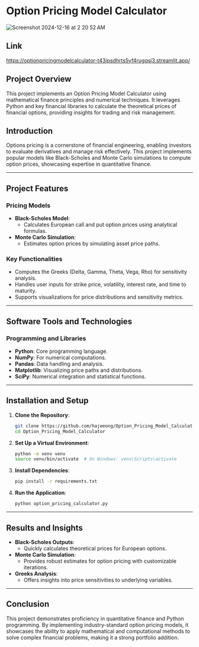 # Option Pricing Model Calculator
![Screenshot 2024-12-16 at 2 20 52 AM](https://github.com/user-attachments/assets/8ab89744-cd45-4222-bf6c-aea205729f42)

## Link
https://optionpricingmodelcalculator-t43jpsdhrts5yf4rugqsj3.streamlit.app/

## Project Overview
This project implements an Option Pricing Model Calculator using mathematical finance principles and numerical techniques. It leverages Python and key financial libraries to calculate the theoretical prices of financial options, providing insights for trading and risk management.

## Introduction
Options pricing is a cornerstone of financial engineering, enabling investors to evaluate derivatives and manage risk effectively. This project implements popular models like Black-Scholes and Monte Carlo simulations to compute option prices, showcasing expertise in quantitative finance.

---

## Project Features
### Pricing Models
- **Black-Scholes Model**:
  - Calculates European call and put option prices using analytical formulas.
- **Monte Carlo Simulation**:
  - Estimates option prices by simulating asset price paths.

### Key Functionalities
- Computes the Greeks (Delta, Gamma, Theta, Vega, Rho) for sensitivity analysis.
- Handles user inputs for strike price, volatility, interest rate, and time to maturity.
- Supports visualizations for price distributions and sensitivity metrics.

---

## Software Tools and Technologies

### Programming and Libraries
- **Python**: Core programming language.
- **NumPy**: For numerical computations.
- **Pandas**: Data handling and analysis.
- **Matplotlib**: Visualizing price paths and distributions.
- **SciPy**: Numerical integration and statistical functions.

---

## Installation and Setup

1. **Clone the Repository**:
   ```bash
   git clone https://github.com/hajeeong/Option_Pricing_Model_Calculator.git
   cd Option_Pricing_Model_Calculator
   ```

2. **Set Up a Virtual Environment**:
   ```bash
   python -m venv venv
   source venv/bin/activate  # On Windows: venv\Scripts\activate
   ```

3. **Install Dependencies**:
   ```bash
   pip install -r requirements.txt
   ```

4. **Run the Application**:
   ```bash
   python option_pricing_calculator.py
   ```

---

## Results and Insights
- **Black-Scholes Outputs**:
  - Quickly calculates theoretical prices for European options.
- **Monte Carlo Simulation**:
  - Provides robust estimates for option pricing with customizable iterations.
- **Greeks Analysis**:
  - Offers insights into price sensitivities to underlying variables.

---

## Conclusion
This project demonstrates proficiency in quantitative finance and Python programming. By implementing industry-standard option pricing models, it showcases the ability to apply mathematical and computational methods to solve complex financial problems, making it a strong portfolio addition.
